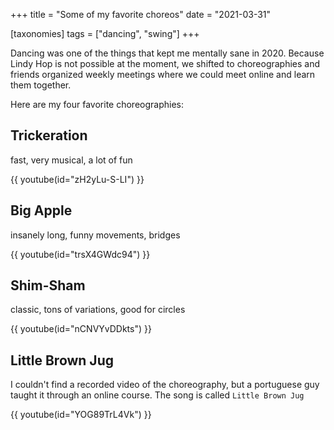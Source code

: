 +++
title = "Some of my favorite choreos"
date = "2021-03-31"

[taxonomies]
tags = ["dancing", "swing"]
+++

Dancing was one of the things that kept me mentally sane in 2020. Because Lindy Hop is not possible at the moment, we shifted to choreographies and friends organized weekly meetings where we could meet online and learn them together.

<!-- more -->

Here are my four favorite choreographies:

## Trickeration

fast, very musical, a lot of fun

{{ youtube(id="zH2yLu-S-LI") }}

## Big Apple

insanely long, funny movements, bridges

{{ youtube(id="trsX4GWdc94") }}

## Shim-Sham

classic, tons of variations, good for circles

{{ youtube(id="nCNVYvDDkts") }}

## Little Brown Jug

I couldn't find a recorded video of the choreography, but a portuguese guy taught it through an online course. The song is called `Little Brown Jug`

{{ youtube(id="YOG89TrL4Vk") }}
